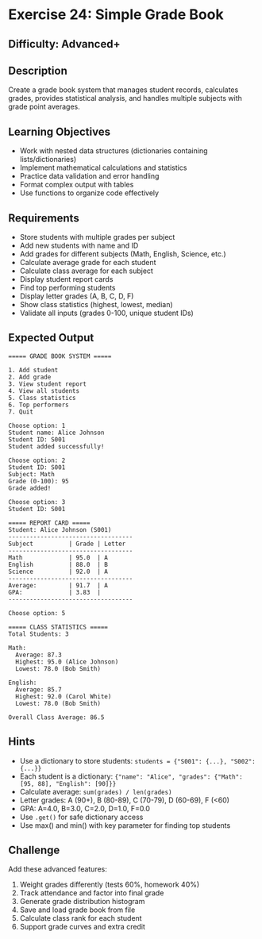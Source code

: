 # Exercise 24: Simple Grade Book

## Difficulty: Advanced+

## Description
Create a grade book system that manages student records, calculates grades, provides statistical analysis, and handles multiple subjects with grade point averages.

## Learning Objectives
- Work with nested data structures (dictionaries containing lists/dictionaries)
- Implement mathematical calculations and statistics
- Practice data validation and error handling
- Format complex output with tables
- Use functions to organize code effectively

## Requirements
- Store students with multiple grades per subject
- Add new students with name and ID
- Add grades for different subjects (Math, English, Science, etc.)
- Calculate average grade for each student
- Calculate class average for each subject
- Display student report cards
- Find top performing students
- Display letter grades (A, B, C, D, F)
- Show class statistics (highest, lowest, median)
- Validate all inputs (grades 0-100, unique student IDs)

## Expected Output
```
===== GRADE BOOK SYSTEM =====

1. Add student
2. Add grade
3. View student report
4. View all students
5. Class statistics
6. Top performers
7. Quit

Choose option: 1
Student name: Alice Johnson
Student ID: S001
Student added successfully!

Choose option: 2
Student ID: S001
Subject: Math
Grade (0-100): 95
Grade added!

Choose option: 3
Student ID: S001

===== REPORT CARD =====
Student: Alice Johnson (S001)
-----------------------------------
Subject          | Grade | Letter
-----------------------------------
Math             | 95.0  | A
English          | 88.0  | B
Science          | 92.0  | A
-----------------------------------
Average:         | 91.7  | A
GPA:             | 3.83  |
-----------------------------------

Choose option: 5

===== CLASS STATISTICS =====
Total Students: 3

Math:
  Average: 87.3
  Highest: 95.0 (Alice Johnson)
  Lowest: 78.0 (Bob Smith)

English:
  Average: 85.7
  Highest: 92.0 (Carol White)
  Lowest: 78.0 (Bob Smith)

Overall Class Average: 86.5
```

## Hints
- Use a dictionary to store students: `students = {"S001": {...}, "S002": {...}}`
- Each student is a dictionary: `{"name": "Alice", "grades": {"Math": [95, 88], "English": [90]}}`
- Calculate average: `sum(grades) / len(grades)`
- Letter grades: A (90+), B (80-89), C (70-79), D (60-69), F (<60)
- GPA: A=4.0, B=3.0, C=2.0, D=1.0, F=0.0
- Use `.get()` for safe dictionary access
- Use max() and min() with key parameter for finding top students

## Challenge
Add these advanced features:
1. Weight grades differently (tests 60%, homework 40%)
2. Track attendance and factor into final grade
3. Generate grade distribution histogram
4. Save and load grade book from file
5. Calculate class rank for each student
6. Support grade curves and extra credit
